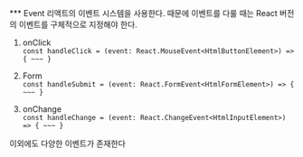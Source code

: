 *** Event
리액트의 이벤트 시스템을 사용한다. 때문에 이벤트를 다룰 때는 React 버전의 이벤트를 구체적으로 지정해야 한다.

1. onClick  
```const handleClick = (event: React.MouseEvent<HtmlButtonElement>) => { ~~~ }```

2. Form  
```const handleSubmit = (event: React.FormEvent<HtmlFormElement>) => { ~~~ }```

3. onChange  
```const handleChange = (event: React.ChangeEvent<HtmlInputElement>) => { ~~~ }```

이외에도 다양한 이벤트가 존재한다
